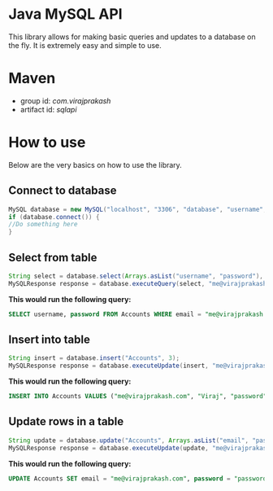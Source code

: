 # Java MySQL API
This library allows for making basic queries and updates to a database on the fly. 
It is extremely easy and simple to use.
# Maven
* group id: _com.virajprakash_
* artifact id: _sqlapi_
# How to use
Below are the very basics on how to use the library.
## Connect to database
```java
MySQL database = new MySQL("localhost", "3306", "database", "username", "password");
if (database.connect()) {
//Do something here
}
```
## Select from table
```java
String select = database.select(Arrays.asList("username", "password"), "Accounts", "email");
MySQLResponse response = database.executeQuery(select, "me@virajprakash.com");
```
**This would run the following query:**
```sql
SELECT username, password FROM Accounts WHERE email = "me@virajprakash.com";
```
## Insert into table
```java
String insert = database.insert("Accounts", 3);
MySQLResponse response = database.executeUpdate(insert, "me@virajprakash.com", "Viraj", "password");
```
**This would run the following query:**
```sql
INSERT INTO Accounts VALUES ("me@virajprakash.com", "Viraj", "password");
```
## Update rows in a table
```java
String update = database.update("Accounts", Arrays.asList("email", "password"), "username");
MySQLResponse response = database.executeUpdate(update, "me@virajprakash.com", "password123", "Viraj");
```
**This would run the following query:**
```sql
UPDATE Accounts SET email = "me@virajprakash.com", password = "password123" WHERE username = "Viraj";
```
